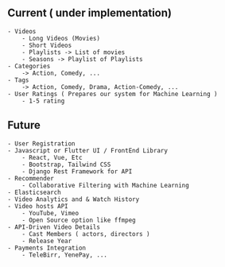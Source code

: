 ## Current ( under implementation)
    - Videos
        - Long Videos (Movies)
        - Short Videos 
        - Playlists -> List of movies
        - Seasons -> Playlist of Playlists
    - Categories
        -> Action, Comedy, ...
    - Tags
        -> Action, Comedy, Drama, Action-Comedy, ...
    - User Ratings ( Prepares our system for Machine Learning )
        - 1-5 rating 


## Future
    - User Registration
    - Javascript or Flutter UI / FrontEnd Library
        - React, Vue, Etc
        - Bootstrap, Tailwind CSS
        - Django Rest Framework for API
    - Recommender 
        - Collaborative Filtering with Machine Learning
    - Elasticsearch
    - Video Analytics and & Watch History
    - Video hosts API
        - YouTube, Vimeo
        - Open Source option like ffmpeg
    - API-Driven Video Details 
        - Cast Members ( actors, directors )
        - Release Year
    - Payments Integration
        - TeleBirr, YenePay, ...
